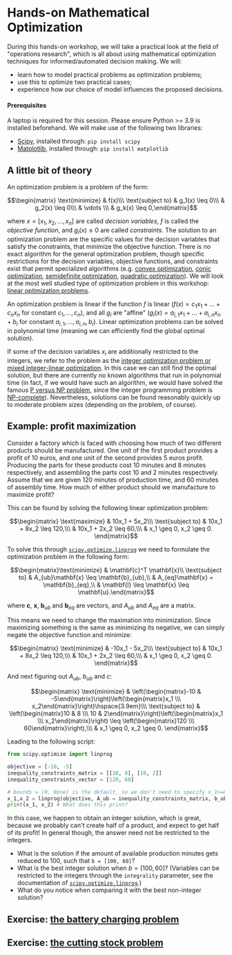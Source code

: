 # Hands-on Mathematical Optimization

During this hands-on workshop, we will take a practical look at the field of "operations research", which is all about using mathematical optimization techniques for informed/automated decision making. We will:

 - learn how to model practical problems as optimization problems;
 - use this to optimize two practical cases;
 - experience how our choice of model influences the proposed decisions.

#### Prerequisites

A laptop is required for this session. Please ensure Python >= 3.9 is installed beforehand. We will make use of the following two libraries:
 - [Scipy](https://scipy.org/), installed through: `pip install scipy`
 - [Matplotlib](https://matplotlib.org/), installed through: `pip install matplotlib`

## A little bit of theory

An optimization problem is a problem of the form:

$$\begin{matrix}
\text{minimize} & f(x)\\\
\text{subject to} & g_1(x) \leq 0\\\
& g_2(x) \leq 0\\\
& \vdots \\\
& g_k(x) \leq 0,\end{matrix}$$

where $x = [x_1, x_2, \ldots, x_n]$ are called _decision variables_, $f$ is called the _objective function_, and $g_i(x) \leq 0$ are called _constraints_.  The solution to an optimization problem are the specific values for the decision variables that satisfy the constraints, that minimize the objective function. There is no exact algorithm for the general optimization problem, though specific restrictions for the decision variables, objective functions, and constraints exist that permit specialized algorithms (e.g. [convex optimization](https://en.wikipedia.org/wiki/Convex_optimization), [conic optimization](https://en.wikipedia.org/wiki/Conic_optimization), [semidefinite optimization](https://en.wikipedia.org/wiki/Semidefinite_programming), [quadratic optimization](https://en.wikipedia.org/wiki/Quadratic_programming)). We will look at the most well studied type of optimization problem in this workshop: [linear optimization problems](https://en.wikipedia.org/wiki/Linear_programming).

An optimization problem is linear if the function $f$ is linear ($f(x) = c_1x_1+...+c_nx_n$ for constant $c_1,\ldots,c_n$), and all $g_i$ are "affine" ($g_i(x) = a_{i,1}x_1+...+a_{i,n}x_n+b_i$ for constant $a_{i,1},\ldots,a_{i,n},b_i$). Linear optimization problems can be solved in polynomial time (meaning we can efficiently find the global optimal solution).

If some of the decision variables $x_i$ are additionally restricted to the integers, we refer to the problem as the [integer optimization problem or mixed integer-linear optimization](https://en.wikipedia.org/wiki/Integer_programming). In this case we can still find the optimal solution, but there are currently no known algorithms that run in polynomial time (in fact, if we would have such an algorithm, we would have solved the famous [P versus NP problem](https://en.wikipedia.org/wiki/P_versus_NP_problem), since the integer programming problem is [NP-complete](https://en.wikipedia.org/wiki/NP-completeness)). Nevertheless, solutions can be found reasonably quickly up to moderate problem sizes (depending on the problem, of course).

## Example: profit maximization

Consider a factory which is faced with choosing how much of two different products should be manufactured. One unit of the first product provides a profit of 10 euros, and one unit of the second provides 5 euros profit. Producing the parts for these products cost 10 minutes and 8 minutes respectively, and assembling the parts cost 10 and 2 minutes respectively. Assume that we are given 120 minutes of production time, and 60 minutes of assembly time. How much of either product should we manufacture to maximize profit?

This can be found by solving the following linear optimization problem:

$$\begin{matrix}
\text{maximize} & 10x_1 + 5x_2\\\
\text{subject to} & 10x_1 + 8x_2 \leq 120,\\\
& 10x_1 + 2x_2 \leq 60,\\\
& x_1 \geq 0, x_2 \geq 0.
\end{matrix}$$

To solve this through [`scipy.optimize.linprog`](https://docs.scipy.org/doc/scipy/reference/generated/scipy.optimize.linprog.html) we need to formulate the optimization problem in the following form:

$$\begin{matrix}\text{minimize} & \mathbf{c}^T \mathbf{x}\\
\text{subject to} & A_{ub}\mathbf{x} \leq \mathbf{b}_{ub},\\
& A_{eq}\mathbf{x} = \mathbf{b}_{eq},\\
& \mathbf{l} \leq \mathbf{x} \leq \mathbf{u}.\end{matrix}$$

where $\mathbf{c}$, $\mathbf{x}$, $\mathbf{b}_{ub}$ and $\mathbf{b}_{eq}$ are vectors, and $A_{ub}$ and $A_{eq}$ are a matrix.

This means we need to change the maximation into minimization. Since maximizing something is the same as minimizing its negative, we can simply negate the objective function and minimize:

$$\begin{matrix}
\text{minimize} & -10x_1 - 5x_2\\\
\text{subject to} & 10x_1 + 8x_2 \leq 120,\\\
& 10x_1 + 2x_2 \leq 60,\\\
& x_1 \geq 0, x_2 \geq 0.
\end{matrix}$$

And next figuring out $A_{ub}$, $b_{ub}$ and $c$: 

$$\begin{matrix}
\text{minimize} & \left(\begin{matrix}-10 & -5\end{matrix}\right)\left(\begin{matrix}x_1 \\\ x_2\end{matrix}\right)\hspace{3.9em}\\\
\text{subject to} & \left(\begin{matrix}10 & 8 \\\ 10 & 2\end{matrix}\right)\left(\begin{matrix}x_1 \\\ x_2\end{matrix}\right) \leq \left(\begin{matrix}120 \\\ 60\end{matrix}\right),\\\
& x_1 \geq 0, x_2 \geq 0.
\end{matrix}$$

Leading to the following script:

```python
from scipy.optimize import linprog

objective = [-10, -5]
inequality_constraints_matrix = [[10, 8], [10, 2]]
inequality_constraints_vector = [120, 60]

# bounds = (0, None) is the default, so we don't need to specify x_1>=0 and x_2>=0
x_1,x_2 = linprog(objective, A_ub = inequality_constraints_matrix, b_ub = inequality_constraints_vector).x
print(x_1, x_2) # What does this print?
```

In this case, we happen to obtain an integer solution, which is great, because we probably can't create half of a product, and expect to get half of its profit! In general though, the answer need not be restricted to the integers.

- What is the solution if the amount of available production minutes gets reduced to 100, such that `b = [100, 60]`?
- What is the best integer solution when $b = [100, 60]$? (Variables can be restricted to the integers through the `integrality` parameter, see the documentation of [`scipy.optimize.linprog`](https://docs.scipy.org/doc/scipy/reference/generated/scipy.optimize.linprog.html).)
- What do you notice when comparing it with the best non-integer solution?

## Exercise: [the battery charging problem](./battery-charging/README.md)

## Exercise: [the cutting stock problem](./cutting-stock/README.md)
